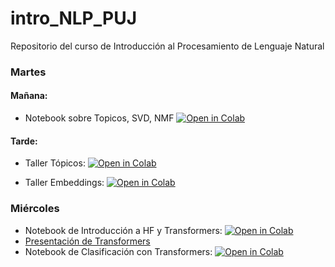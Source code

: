 # intro_NLP_PUJ

Repositorio del curso de Introducción al Procesamiento de Lenguaje Natural

### Martes 

#### Mañana:
- Notebook sobre Topicos, SVD, NMF [![Open in Colab](https://colab.research.google.com/assets/colab-badge.svg)](https://colab.research.google.com/github/profesanti/intro_NLP_PUJ/blob/main/Martes/SVD-NMF_est.ipynb)

#### Tarde:

- Taller Tópicos: [![Open in Colab](https://colab.research.google.com/assets/colab-badge.svg)](https://colab.research.google.com/github/profesanti/intro_NLP_PUJ/blob/main/Martes/Taller_1_topicos_est.ipynb)
  
- Taller Embeddings: [![Open in Colab](https://colab.research.google.com/assets/colab-badge.svg)](https://colab.research.google.com/github/profesanti/intro_NLP_PUJ/blob/main/Martes/Taller_2_Embeddings_Estudiantes.ipynb)

### Miércoles

- Notebook de Introducción a HF y Transformers: [![Open in Colab](https://colab.research.google.com/assets/colab-badge.svg)](https://colab.research.google.com/github/profesanti/intro_NLP_PUJ/blob/main/Miercoles/introduction_short.ipynb)
- [Presentación de Transformers](https://github.com/profesanti/intro_NLP_PUJ/blob/main/Miercoles/Intro_Transformers_PUJsummer.pdf)
- Notebook de Clasificación con Transformers: [![Open in Colab](https://colab.research.google.com/assets/colab-badge.svg)](https://colab.research.google.com/github/profesanti/intro_NLP_PUJ/blob/main/Miercoles/classification.ipynb)
